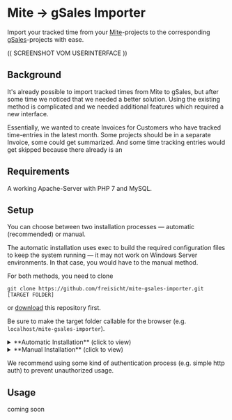 [mite-url]: https://mite.yo.lk/
[gsales-url]: https://www.gsales.de/

# Mite -> gSales Importer

Import your tracked time from your [Mite][mite-url]-projects to the corresponding [gSales][gsales-url]-projects with ease.

(( SCREENSHOT VOM USERINTERFACE ))

## Background

It's already possible to import tracked times from Mite to gSales, but after some time we noticed that we needed a better solution. Using the existing method is complicated and we needed additional features which required a new interface.

Essentially, we wanted to create Invoices for Customers who have tracked time-entries in the latest month. Some projects should be in a separate Invoice, some could get summarized. And some time tracking entries would get skipped because there already is an 

## Requirements

A working Apache-Server with PHP 7 and MySQL.

## Setup

You can choose between two installation processes — automatic (recommended) or manual.

The automatic installation uses exec to build the required configuration files to keep the system running — it may not work on Windows Server environments. In that case, you would have to the manual method.

For both methods, you need to clone

```
git clone https://github.com/freisicht/mite-gsales-importer.git [TARGET FOLDER]
```

or [download](WE_NEED_A_LINK_LOL) this repository first.

Be sure to make the target folder callable for the browser (e.g. `localhost/mite-gsales-importer`).

<details><summary>**Automatic Installation** (click to view)</summary><p>

---

**Requirements before installing**:

1.  Check the access-rights of the folders `/`, `/config` and `/logs`
2.  The database should exist beforehand

Simply open the cloned project in your browser, it will open a form where you can input the details for Mite, gSales and the database.

(( SCREENSHOT AUTOINSTALL FORM ))

After submitting, it will automatically create configuration-files filled with your information.

Done!

Remove the `/config/app.json` file to repeat the process.

---

</p></details>

<details><summary>**Manual Installation** (click to view)</summary><p>

---

Keep an eye for the access-rights for the directories during this whole process, since PHP tries to generate files.

1. Create an empty file `/config/app.json` to stop the automatic installation process.
2. Create an empty file `/log/app.log` for the internal logging mechanism (Kann man nicht einfach das Ding direkt mit in die Repo packen?)
3. Copy `/propel.yaml.dist`, rename it to `propel.yaml` and adjust the database connection information accordingly. Create the database if it does not exist yet.
4. Repeat the process for `config/apis/gsales.json.dist` and `config/apis/mite.json.dist`

After these steps, we need to install the [Composer](https://getcomposer.org/) dependencies and let them do their work! Open the terminal and navigate to the repository folder and follow these last steps:

**Install the composer dependencies**

* if you have installed composer, you can run `composer install`
* otherwise `php composer.phar install`

Sometimes the php-executable is not just `php`, in that case you should look up your php executable and replace it with `php`.

**Install database and create model-files with Propel**

* `vendor/bin/propel convert-conf` — Converts the `propel.yaml` file into a php file
* `vendor/bin/propel migration:diff` — creates a migration file that will modify the database
* `vendor/bin/propel migration:migrate` — applies the migration file (at that point your database should be good to go)
* `vendor/bin/propel model:build` — builds the model-files for PHP
* `php composer.phar dump-autoload` — builds the autoload-file, same composer rules apply for this command

Done!

---

</p></details>

We recommend using some kind of authentication process (e.g. simple http auth) to prevent unauthorized usage.

## Usage

coming soon